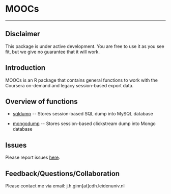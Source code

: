 # MOOCs

---------------

## Disclaimer

This package is under active development. You are free to use it as you see fit, but we give no guarantee that it will work.

## Introduction

MOOCs is an R package that contains general functions to work with the Coursera on-demand and legacy session-based export data.

## Overview of functions

- [sqldump](https://github.com/LU-C4i/R-package-MOOCs/blob/master/R/sqldump.R) -- Stores session-based SQL dump into MySQL database

- [mongodump](https://github.com/LU-C4i/R-package-MOOCs/blob/master/R/mongodump.R) -- Stores session-based clickstream dump into Mongo database

## Issues

Please report issues [here](https://github.com/LU-C4i/R-package-MOOCs/issues).

## Feedback/Questions/Collaboration

Please contact me via email: j.h.ginn[at]cdh.leidenuniv.nl



